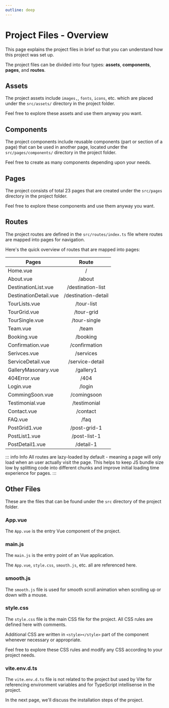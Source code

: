 ```yaml
---
outline: deep
---
```


# Project Files - Overview

This page explains the project files in brief so that you can understand how this project was set up.

The project files can be divided into four types: **assets**, **components**, **pages**, and **routes**.

## Assets

The project assets include `images,`, `fonts`, `icons`, etc. which are placed under the `src/assets/` directory in the project folder.

Feel free to explore these assets and use them anyway you want.

## Components

The project components include reusable components (part or section of a page) that can be used in another page, located under the `src/pages/components/` directory in the project folder.

Feel free to create as many components depending upon your needs.

## Pages

The project consists of total 23 pages that are created under the `src/pages` directory in the project folder.

Feel free to explore these components and use them anyway you want.

## Routes

The project routes are defined in the `src/routes/index.ts` file where routes are mapped into pages for navigation.

Here's the quick overview of routes that are mapped into pages:

| Pages                 |        Route        |
| --------------------- | :-----------------: |
| Home.vue              |          /          |
| About.vue             |       /about        |
| DestinationList.vue   |  /destination-list  |
| DestinationDetail.vue | /destination-detail |
| TourLists.vue         |     /tour-list      |
| TourGrid.vue          |     /tour-grid      |
| TourSingle.vue        |    /tour-single     |
| Team.vue              |        /team        |
| Booking.vue           |      /booking       |
| Confirmation.vue      |    /confirmation    |
| Serivces.vue          |      /services      |
| ServiceDetail.vue     |   /service-detail   |
| GalleryMasonary.vue   |      /gallery1      |
| 404Error.vue          |        /404         |
| Login.vue             |       /login        |
| CommingSoon.vue       |     /comingsoon     |
| Testimonial.vue       |    /testimonial     |
| Contact.vue           |      /contact       |
| FAQ.vue               |        /faq         |
| PostGrid1.vue         |    /post-grid-1     |
| PostList1.vue         |    /post-list-1     |
| PostDetail1.vue       |      /detail-1      |

::: info Info
All routes are lazy-loaded by default - meaning a page will only load when an user actually visit the page. This helps to keep JS bundle size low by splitting code into different chunks and improve initial loading time experience for pages.
:::

## Other Files

These are the files that can be found under the `src` directory of the project folder.

### App.vue

The `App.vue` is the entry Vue component of the project.

### main.js

The `main.js` is the entry point of an Vue application.

The `App.vue`, `style.css`, `smooth.js`, etc. all are referenced here.

### smooth.js

The `smooth.js` file is used for smooth scroll animation when scrolling up or down with a mouse.

### style.css

The `style.css` file is the main CSS file for the project. All CSS rules are defined here with comments.

Additional CSS are written in `<style></style>` part of the component whenever necessary or appropriate.

Feel free to explore these CSS rules and modify any CSS according to your project needs.

### vite.env.d.ts

The `vite.env.d.ts` file is not related to the project but used by Vite for referencing environment variables and for TypeScript intellisense in the project.

In the next page, we'll discuss the installation steps of the project.
